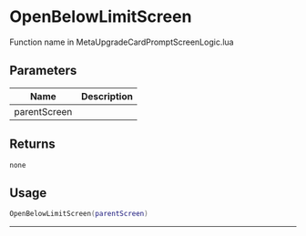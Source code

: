# OpenBelowLimitScreen

Function name in MetaUpgradeCardPromptScreenLogic.lua

## Parameters

| Name         | Description |
| ------------ | ----------- |
| parentScreen |             |

## Returns

`none`

## Usage

```lua
OpenBelowLimitScreen(parentScreen)
```

---
